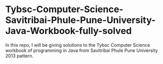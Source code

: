 # Tybsc-Computer-Science-Savitribai-Phule-Pune-University-Java-Workbook-fully-solved
In this repo, I will be giving solutions to the Tybsc Computer Science workbook of programming in Java from Savitribai Phule Pune University 2013 pattern.
